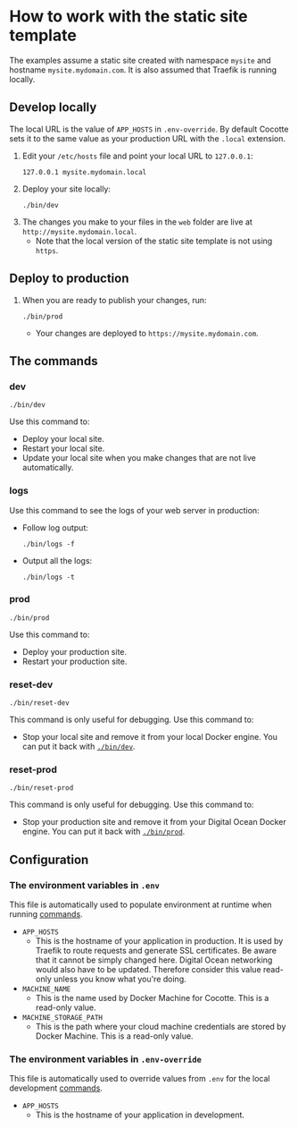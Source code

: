 # How to work with the static site template

The examples assume a static site created with namespace `mysite` and hostname `mysite.mydomain.com`. It is also assumed that Traefik is running locally.

## Develop locally

The local URL is the value of `APP_HOSTS` in `.env-override`. By default Cocotte sets it to the same value as your production URL with the `.local` extension.

1. Edit your `/etc/hosts` file and point your local URL to `127.0.0.1`:
	```
	127.0.0.1 mysite.mydomain.local
	``` 
1. Deploy your site locally:
	```
	./bin/dev
	```
1. The changes you make to your files in the `web` folder are live at `http://mysite.mydomain.local`.
	* Note that the local version of the static site template is not using `https`.

## Deploy to production
1. When you are ready to publish your changes, run:  
	```
	./bin/prod
	```
	* Your changes are deployed to `https://mysite.mydomain.com`.

## The commands

### dev

```
./bin/dev
```
Use this command to:

* Deploy your local site.
* Restart your local site.
* Update your local site when you make changes that are not live automatically.

### logs

Use this command to see the logs of your web server in production:

* Follow log output:
	```
	./bin/logs -f
	```
* Output all the logs:
	```
	./bin/logs -t
	```

### prod

```
./bin/prod
```

Use this command to:

* Deploy your production site.
* Restart your production site.

### reset-dev

```
./bin/reset-dev
```

This command is only useful for debugging. Use this command to:

* Stop your local site and remove it from your local Docker engine. You can put it back with [`./bin/dev`](#dev).

### reset-prod

```
./bin/reset-prod
```

This command is only useful for debugging. Use this command to:

* Stop your production site and remove it from your Digital Ocean Docker engine. You can put it back with [`./bin/prod`](#prod).

## Configuration

### The environment variables in `.env`

This file is automatically used to populate environment at runtime when running [commands](#the-commands).

* `APP_HOSTS`
	* This is the hostname of your application in production. It is used by Traefik to route requests and generate SSL certificates. Be aware that it cannot be simply changed here. Digital Ocean networking would also have to be updated. Therefore consider this value read-only unless you know what you're doing.
* `MACHINE_NAME`
	* This is the name used by Docker Machine for Cocotte. This is a read-only value.
* `MACHINE_STORAGE_PATH`
	* This is the path where your cloud machine credentials are stored by Docker Machine. This is a read-only value.

### The environment variables in `.env-override`

This file is automatically used to override values from `.env` for the local development [commands](#the-commands).

* `APP_HOSTS`
	* This is the hostname of your application in development.
